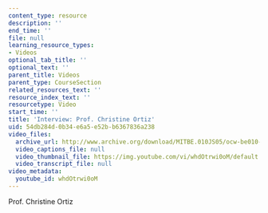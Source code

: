 ```yaml
---
content_type: resource
description: ''
end_time: ''
file: null
learning_resource_types:
- Videos
optional_tab_title: ''
optional_text: ''
parent_title: Videos
parent_type: CourseSection
related_resources_text: ''
resource_index_text: ''
resourcetype: Video
start_time: ''
title: 'Interview: Prof. Christine Ortiz'
uid: 54db284d-0b34-e6a5-e52b-b6367836a238
video_files:
  archive_url: http://www.archive.org/download/MITBE.010JS05/ocw-be010-Ortiz-220k.mp4
  video_captions_file: null
  video_thumbnail_file: https://img.youtube.com/vi/whdOtrwi0oM/default.jpg
  video_transcript_file: null
video_metadata:
  youtube_id: whdOtrwi0oM
---
```


Prof. Christine Ortiz